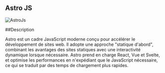 ## Astro JS

![AstroJs](https://th.bing.com/th/id/R.d60c66adf29ad510260af87b076d2209?rik=Ig0cdeATMekKoA&pid=ImgRaw&r=0)

##Description

Astro est un cadre JavaScript moderne conçu pour accélérer le développement de sites web. Il adopte une approche "statique d'abord", combinant les avantages des sites statiques avec une interactivité dynamique lorsque nécessaire. Astro prend en charge React, Vue et Svelte, et optimise les performances en n'expédiant que le JavaScript nécessaire, ce qui se traduit par des temps de chargement plus rapides.
